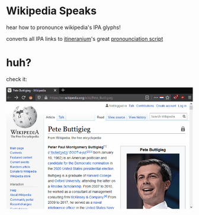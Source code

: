 # Wikipedia Speaks
hear how to pronounce wikipedia's IPA glyphs!

converts all IPA links to [itineranium](https://github.com/itinerarium)'s great [pronounciation script](https://itinerarium.github.io/phoneme-synthesis/)

# huh?
check it:

![an example with pete buttigieg's surname](butt.gif)
